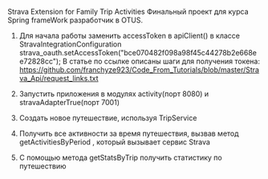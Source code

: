Strava Extension for Family Trip Activities
Финальный проект для курса Spring frameWork  разработчик  в OTUS. 

1. Для начала работы заменить accessToken в apiClient() в классе StravaIntegrationConfiguration
    strava_oauth.setAccessToken("bce070482f098a98f45c44278b2e668ee72828cc");
    В статье по ссылке описаны шаги для получения токена: 
    https://github.com/franchyze923/Code_From_Tutorials/blob/master/Strava_Api/request_links.txt
    
2. Запустить приложения в модулях activity(порт 8080) и stravaAdapterTrue(порт 7001)
3. Создать новое  путешествие, используя TripService
4. Получить  все активности за время путешествия, вызвав метод  getActivitiesByPeriod , который вызывает сервис Strava
5. С помощью метода getStatsByTrip получить статистику по путешествию 
    
 
    
   
